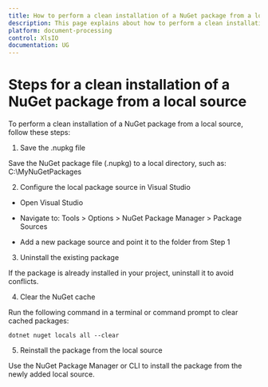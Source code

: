 ```yaml
---
title: How to perform a clean installation of a NuGet package from a local source
description: This page explains about how to perform a clean installation of a NuGet package from a local source.
platform: document-processing
control: XlsIO
documentation: UG
---
```


# Steps for a clean installation of a NuGet package from a local source

To perform a clean installation of a NuGet package from a local source, follow these steps:
 
1. Save the .nupkg file 

Save the NuGet package file (.nupkg) to a local directory, such as: C:\MyNuGetPackages

2. Configure the local package source in Visual Studio

* Open Visual Studio

* Navigate to: Tools > Options > NuGet Package Manager > Package Sources

* Add a new package source and point it to the folder from Step 1

3. Uninstall the existing package 

If the package is already installed in your project, uninstall it to avoid conflicts.

4. Clear the NuGet cache 

Run the following command in a terminal or command prompt to clear cached packages:

~~~
dotnet nuget locals all --clear
~~~

5. Reinstall the package from the local source 

Use the NuGet Package Manager or CLI to install the package from the newly added local source.